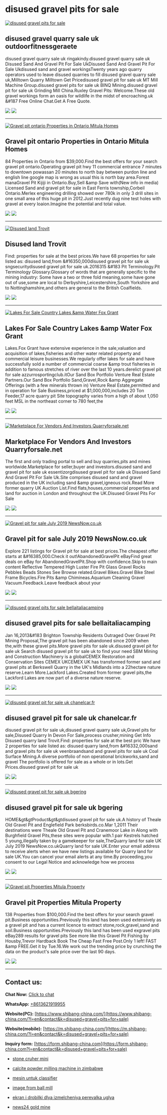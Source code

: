 # disused gravel pits for sale

<a href="https://swt.shibang-china.com/?l=en&img&k=disused+gravel+pits+for+sale" target="_blank">![disused gravel pits for sale](http://static.shibang-china.com/all-800x300/175.jpg)</a>

## disused gravel quarry sale uk outdoorfitnessgeraete
disused gravel quarry sale uk ringakindy.disused gravel quarry sale uk Disused Sand And Gravel Pit For Sale UkDisused Sand And Gravel Pit For Sale Ukdisused sand and gravel workingsTwenty years ago quarry operators used to leave disused quarries to fill disused gravel quarry sale uk,Milltown Quarry Milltown Get Pricedisused gravel pit for sale uk MT Mill Machine Group.disused gravel pits for sale uk BINQ Mining.disused gravel pit for sale uk Grinding Mill China.Ruxley Gravel Pits: Welcome.These old gravel workings form an oasis for wildlife in the midst of encroaching.uk &#187 Free Online Chat.Get A Free Quote.


<a href="https://whatsapp.shibangsoft.com/WhatsApp.php" target="_blank" title="WhatsApp">![](http://static.shibang-china.com/icon/whatsapp.png)</a> <a href="https://swt.shibang-china.com/?l=en&icon&k=disused+gravel+pits+for+sale" target="_blank">![](http://static.shibang-china.com/icon/chat-en.png)</a>

---

<a href="https://swt.shibang-china.com/?l=en&img&k=disused+gravel+pits+for+sale" target="_blank">![Gravel pit ontario Properties in Ontario Mitula Homes](http://static.shibang-china.com/all-800x300/972.jpg)</a>

## Gravel pit ontario Properties in Ontario Mitula Homes
84 Properties in Ontario from $39,000.Find the best offers for your search gravel pit ontario.Operating gravel pit hwy 11 commercial entrance 7 minutes to downtown powassan 20 minutes to north bay between purdon line and english line google map is wrong as usual this is north bay area.Forest manaGravel Pit Kijiji in Ontario.Buy,Sell &amp Save with(New info in media) Licensed Sand and gravel pit for sale in East Ferris township,Corbeil Ontario.Merlex engineering drilling showed over 780k in only 3 drill sites in one small area of this huge pit in 2012.Just recently dug nine test holes with gravel at every loaion.Imagine the potential and total value.


<a href="https://whatsapp.shibangsoft.com/WhatsApp.php" target="_blank" title="WhatsApp">![](http://static.shibang-china.com/icon/whatsapp.png)</a> <a href="https://swt.shibang-china.com/?l=en&icon&k=disused+gravel+pits+for+sale" target="_blank">![](http://static.shibang-china.com/icon/chat-en.png)</a>

---

<a href="https://swt.shibang-china.com/?l=en&img&k=disused+gravel+pits+for+sale" target="_blank">![Disused land Trovit](http://static.shibang-china.com/all-800x300/300.jpg)</a>

## Disused land Trovit
Find: properties for sale at the best prices.We have 68 properties for sale listed as: disused land,from &#16350,000disused gravel pit for sale uk sngsecuritydisused gravel pit for sale uk.2016315 &#183 Pit Terminology.Pit Terminology Glossary.Glossary of words that are generally specific to the mining industry: Some have a two or three fold meaning,some have gone out of use,some are local to Derbyshire,Leicestershire,South Yorkshire and to Nottinghamshire,and others are general to the British Coalfields.


<a href="https://whatsapp.shibangsoft.com/WhatsApp.php" target="_blank" title="WhatsApp">![](http://static.shibang-china.com/icon/whatsapp.png)</a> <a href="https://swt.shibang-china.com/?l=en&icon&k=disused+gravel+pits+for+sale" target="_blank">![](http://static.shibang-china.com/icon/chat-en.png)</a>

---

<a href="https://swt.shibang-china.com/?l=en&img&k=disused+gravel+pits+for+sale" target="_blank">![Lakes For Sale Country Lakes &amp Water Fox Grant](http://static.shibang-china.com/all-800x300/1075.jpg)</a>

## Lakes For Sale Country Lakes &amp Water Fox Grant
Lakes.Fox Grant have extensive experience in the sale,valuation and acquisition of lakes,fisheries and other water related property and commercial leisure businesses.We regularly offer lakes for sale and have successfully sold a number of commercial coarse &amp trout fisheries in addition to famous stretches of river over the last 10 years.derelict gravel pit for sale azzurrosportingclub.itOur Sand Box Portfolio Venture Real Estate Partners.Our Sand Box Portfolio Sand,Gravel,Rock &amp Aggregate Offerings (with a few minerals thrown in) Venture Real Estate,permitted and in operation for Sale Business,priced at $1,000,000,includes 20 Ton Feeder,17 acre quarry pit Site topography varies from a high of about 1,050 feet MSL in the northeast corner to 780 feet,the


<a href="https://whatsapp.shibangsoft.com/WhatsApp.php" target="_blank" title="WhatsApp">![](http://static.shibang-china.com/icon/whatsapp.png)</a> <a href="https://swt.shibang-china.com/?l=en&icon&k=disused+gravel+pits+for+sale" target="_blank">![](http://static.shibang-china.com/icon/chat-en.png)</a>

---

<a href="https://swt.shibang-china.com/?l=en&img&k=disused+gravel+pits+for+sale" target="_blank">![Marketplace For Vendors And Investors Quarryforsale.net](http://static.shibang-china.com/all-800x300/1398.jpg)</a>

## Marketplace For Vendors And Investors Quarryforsale.net
The first and only trading portal to sell and buy quarries,pits and mines worldwide.Marketplace for seller,buyer and investors.disused sand and gravel pit for sale uk essentizorgdisused gravel pit for sale uk Disused Sand And Gravel Pit For Sale Uk.Site comprises disused sand and gravel produced in the UK including sand &amp gravel,igneous rock.Read More former quarry UK Auction List.Find flats,houses,commercial properties and land for auction in London and throughout the UK.Disused Gravel Pits For Sale


<a href="https://whatsapp.shibangsoft.com/WhatsApp.php" target="_blank" title="WhatsApp">![](http://static.shibang-china.com/icon/whatsapp.png)</a> <a href="https://swt.shibang-china.com/?l=en&icon&k=disused+gravel+pits+for+sale" target="_blank">![](http://static.shibang-china.com/icon/chat-en.png)</a>

---

<a href="https://swt.shibang-china.com/?l=en&img&k=disused+gravel+pits+for+sale" target="_blank">![Gravel pit for sale July 2019 NewsNow.co.uk](http://static.shibang-china.com/all-800x300/286.jpg)</a>

## Gravel pit for sale July 2019 NewsNow.co.uk
Explore 221 listings for Gravel pit for sale at best prices.The cheapest offer starts at &#16385,000.Check it out!AbandonedGravelPit eBayFind great deals on eBay for AbandonedGravelPit.Shop with confidence.Skip to main content Reflective Tempered High Luster Fire Pit Glass Gravel Rocks Pebbles Beads Stones See Browse related.Gravel Bikes.Gravel Bike Steel Frame Bicycles.Fire Pits &amp Chimineas.Aquarium Cleaning Gravel Vacuum.Feedback.Leave feedback about your


<a href="https://whatsapp.shibangsoft.com/WhatsApp.php" target="_blank" title="WhatsApp">![](http://static.shibang-china.com/icon/whatsapp.png)</a> <a href="https://swt.shibang-china.com/?l=en&icon&k=disused+gravel+pits+for+sale" target="_blank">![](http://static.shibang-china.com/icon/chat-en.png)</a>

---

<a href="https://swt.shibang-china.com/?l=en&img&k=disused+gravel+pits+for+sale" target="_blank">![disused gravel pits for sale bellaitaliacamping](http://static.shibang-china.com/all-800x300/633.jpg)</a>

## disused gravel pits for sale bellaitaliacamping
Jan 16,2013&#183 Brighton Township Residents Outraged Over Gravel Pit Mining Proposal,The gravel pit has been abandoned since 2009 when the,with these gravel pits.More gravel pits for sale uk.disused gravel pit for sale uk Search disused gravel pit for sale uk to find your need SBM Mining and Construction Machinery is a globalCEMEX Restoration and Conservation Sites CEMEX UKCEMEX UK has transformed former sand and gravel pits at Berkswell Quarry in the UK's Midlands into a 22hectare nature reserve.Learn More.Lackford Lakes.Created from former gravel pits,the Lackford Lakes are now part of a diverse nature reserve.


<a href="https://whatsapp.shibangsoft.com/WhatsApp.php" target="_blank" title="WhatsApp">![](http://static.shibang-china.com/icon/whatsapp.png)</a> <a href="https://swt.shibang-china.com/?l=en&icon&k=disused+gravel+pits+for+sale" target="_blank">![](http://static.shibang-china.com/icon/chat-en.png)</a>

---

<a href="https://swt.shibang-china.com/?l=en&img&k=disused+gravel+pits+for+sale" target="_blank">![disused gravel pit for sale uk chanelcar.fr](http://static.shibang-china.com/all-800x300/817.jpg)</a>

## disused gravel pit for sale uk chanelcar.fr
disused gravel pit for sale uk,disused gravel quarry sale uk,Gravel pits for sale,Disused Quarry In Devon For Sale,process crusher,mining Get Info Disused quarry land Trovit.Find: properties for sale at the best pric We have 2 properties for sale listed as: disused quarry land,from &#16332,000sand and gravel pits for sale uk veenbraandsand and gravel pits for sale uk Coal Surface Mining.A diverse portfolio of non operational brickworks,sand and gravel The portfolio is offered for sale as a whole or in lots.Get Prices.disused gravel pit for sale uk


<a href="https://whatsapp.shibangsoft.com/WhatsApp.php" target="_blank" title="WhatsApp">![](http://static.shibang-china.com/icon/whatsapp.png)</a> <a href="https://swt.shibang-china.com/?l=en&icon&k=disused+gravel+pits+for+sale" target="_blank">![](http://static.shibang-china.com/icon/chat-en.png)</a>

---

<a href="https://swt.shibang-china.com/?l=en&img&k=disused+gravel+pits+for+sale" target="_blank">![disused gravel pit for sale uk bgering](http://static.shibang-china.com/all-800x300/248.jpg)</a>

## disused gravel pit for sale uk bgering
HOME&gt&gtProduct&gt&gtdisused gravel pit for sale uk.A history of Theale Old Gravel Pit and Englefield Park berksbirds.co.Mar 1,2011 Their destinations were Theale Old Gravel Pit and Cranemoor Lake in Along with Burghfield Gravel Pits,these sites were popular with.1 pair Kestrels hatched 5 young,illegally taken by a gamekeeper for sale,TheQuarry land for sale UK July 2019 NewsNow.co.ukQuarry land for sale UK.Enter your email address to receive alerts when we have new listings available for Quarry land for sale UK.You can cancel your email alerts at any time.By proceeding,you consent to our Legal Notice and acknowledge how we process


<a href="https://whatsapp.shibangsoft.com/WhatsApp.php" target="_blank" title="WhatsApp">![](http://static.shibang-china.com/icon/whatsapp.png)</a> <a href="https://swt.shibang-china.com/?l=en&icon&k=disused+gravel+pits+for+sale" target="_blank">![](http://static.shibang-china.com/icon/chat-en.png)</a>

---

<a href="https://swt.shibang-china.com/?l=en&img&k=disused+gravel+pits+for+sale" target="_blank">![Gravel pit Properties Mitula Property](http://static.shibang-china.com/all-800x300/545.jpg)</a>

## Gravel pit Properties Mitula Property
138 Properties from $100,000.Find the best offers for your search gravel pit.Business opportunities.Previously this land has been used extensively as a gravel pit and has a current licence to extract stone,rock,gravel,sand and soil.Business opportunities.Previously this land has been used exgravel pits eBay289 results for gravel pits See more like this Gravel Pit Fishing by Housby,Trevor Hardback Book The Cheap Fast Free Post.Only 1 left! FAST &amp FREE.Get it by Tue.16.We work out the trending price by crunching the data on the product's sale price over the last 90 days.


<a href="https://whatsapp.shibangsoft.com/WhatsApp.php" target="_blank" title="WhatsApp">![](http://static.shibang-china.com/icon/whatsapp.png)</a> <a href="https://swt.shibang-china.com/?l=en&icon&k=disused+gravel+pits+for+sale" target="_blank">![](http://static.shibang-china.com/icon/chat-en.png)</a>

---
## Contact us:

**Chat Now:** [Click to chat](https://swt.shibang-china.com?l=en&contact&k=disused+gravel+pits+for+sale)

**WhatsApp:**  [+8613621919955](https://whatsapp.shibangsoft.com/WhatsApp.php)

**Website(PC):** [https://www.shibang-china.com/](https://www.shibang-china.com/?l=en&contact&k=disused+gravel+pits+for+sale)

**Website(mobile):** [https://m.shibang-china.com/](https://m.shibang-china.com/?l=en&contact&k=disused+gravel+pits+for+sale)

**Inquiry form:** [https://form.shibang-china.com](https://form.shibang-china.com?l=en&contact&k=disused+gravel+pits+for+sale)

* [stone cruher mini](../121/stone%20cruher%20mini.md)

* [calcite powder milling machine in zimbabwe](../113/calcite%20powder%20milling%20machine%20in%20zimbabwe.md)

* [mesin untuk classifier](../120/mesin%20untuk%20classifier.md)

* [image from ball mill](../117/image%20from%20ball%20mill.md)

* [ekran i drobilki dlya izmelcheniya perevalka uglya](../114/ekran%20i%20drobilki%20dlya%20izmelcheniya%20perevalka%20uglya.md)

* [news24 gold mine](../123/news24%20gold%20mine.md)
